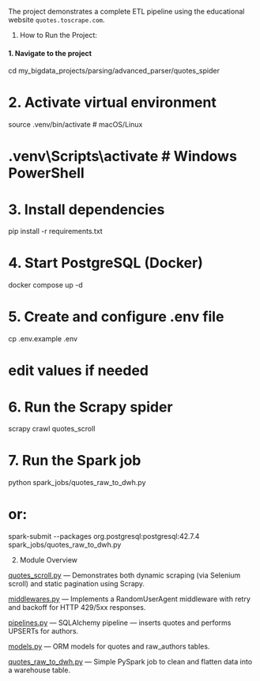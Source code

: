 The project demonstrates a complete ETL pipeline using the educational website `quotes.toscrape.com`.

1. How to Run the Project:

#### 1. Navigate to the project
cd my_bigdata_projects/parsing/advanced_parser/quotes_spider

# 2. Activate virtual environment
source .venv/bin/activate     # macOS/Linux
# .venv\Scripts\activate      # Windows PowerShell

# 3. Install dependencies
pip install -r requirements.txt

# 4. Start PostgreSQL (Docker)
docker compose up -d

# 5. Create and configure .env file
cp .env.example .env
# edit values if needed

# 6. Run the Scrapy spider
scrapy crawl quotes_scroll

# 7. Run the Spark job
python spark_jobs/quotes_raw_to_dwh.py
# or:
spark-submit --packages org.postgresql:postgresql:42.7.4 spark_jobs/quotes_raw_to_dwh.py


2. Module Overview

[quotes_scroll.py](quotes_spider/quotesproj/spiders/quotes_scroll.py) — Demonstrates both dynamic scraping (via Selenium scroll) and static pagination using Scrapy.

[middlewares.py](quotes_spider/quotesproj/middlewares.py) — Implements a RandomUserAgent middleware with retry and backoff for HTTP 429/5xx responses.

[pipelines.py](quotes_spider/quotesproj/pipelines.py) — SQLAlchemy pipeline — inserts quotes and performs UPSERTs for authors.

[models.py](quotes_spider/quotesproj/models.py) — ORM models for quotes and raw_authors tables.

[quotes_raw_to_dwh.py](quotes_spider/spark_jobs/quotes_raw_to_dwh.py) — Simple PySpark job to clean and flatten data into a warehouse table.









